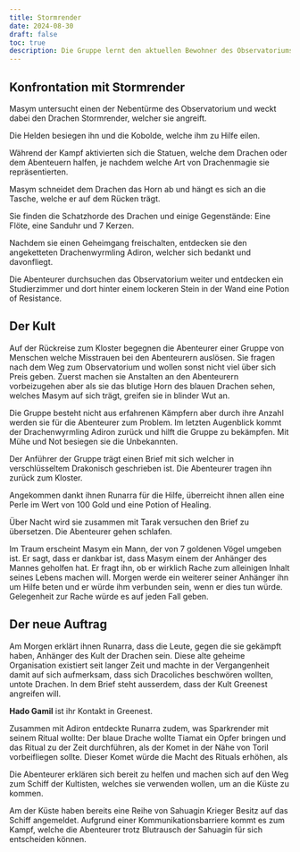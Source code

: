 ```yaml
---
title: Stormrender
date: 2024-08-30
draft: false
toc: true
description: Die Gruppe lernt den aktuellen Bewohner des Observatoriums kennen.
---
```



## Konfrontation mit Stormrender

Masym untersucht einen der Nebentürme des Observatorium und weckt dabei den Drachen Stormrender, welcher sie angreift.

Die Helden besiegen ihn und die Kobolde, welche ihm zu Hilfe eilen.

Während der Kampf aktivierten sich die Statuen, welche dem Drachen oder dem Abenteuern halfen, je nachdem welche Art von Drachenmagie sie repräsentierten.

Masym schneidet dem Drachen das Horn ab und hängt es sich an die Tasche, welche er auf dem Rücken trägt.

Sie finden die Schatzhorde des Drachen und einige Gegenstände: Eine Flöte, eine Sanduhr und 7 Kerzen.

Nachdem sie einen Geheimgang freischalten, entdecken sie den angeketteten Drachenwyrmling Adiron, welcher sich bedankt und davonfliegt.

Die Abenteurer durchsuchen das Observatorium weiter und entdecken ein Studierzimmer und dort hinter einem lockeren Stein in der Wand eine Potion of Resistance.

## Der Kult

Auf der Rückreise zum Kloster begegnen die Abenteurer einer Gruppe von Menschen welche Misstrauen bei den Abenteurern auslösen. Sie fragen nach dem Weg zum Observatorium und wollen sonst nicht viel über sich Preis geben. Zuerst machen sie Anstalten an den Abenteurern vorbeizugehen aber als sie das blutige Horn des blauen Drachen sehen, welches Masym auf sich trägt, greifen sie in blinder Wut an.

Die Gruppe besteht nicht aus erfahrenen Kämpfern aber durch ihre Anzahl werden sie für die Abenteurer zum Problem. Im letzten Augenblick kommt der Drachenwyrmling Adiron zurück und hilft die Gruppe zu bekämpfen. Mit Mühe und Not besiegen sie die Unbekannten.

Der Anführer der Gruppe trägt einen Brief mit sich welcher in verschlüsseltem Drakonisch geschrieben ist. Die Abenteurer tragen ihn zurück zum Kloster.

Angekommen dankt ihnen Runarra für die Hilfe, überreicht ihnen allen eine Perle im Wert von 100 Gold und eine Potion of Healing.

Über Nacht wird sie zusammen mit Tarak versuchen den Brief zu übersetzen. Die Abenteurer gehen schlafen.

Im Traum erscheint Masym ein Mann, der von 7 goldenen Vögel umgeben ist. Er sagt, dass er dankbar ist, dass Masym einem der Anhänger des Mannes geholfen hat. Er fragt ihn, ob er wirklich Rache zum alleinigen Inhalt seines Lebens machen will. Morgen werde ein weiterer seiner Anhänger ihn um Hilfe beten und er würde ihm verbunden sein, wenn er dies tun würde. Gelegenheit zur Rache würde es auf jeden Fall geben.

## Der neue Auftrag

Am Morgen erklärt ihnen Runarra, dass die Leute, gegen die sie gekämpft haben, Anhänger des Kult der Drachen sein. Diese alte geheime Organisation existiert seit langer Zeit und machte in der Vergangenheit damit auf sich aufmerksam, dass sich Dracoliches beschwören wollten, untote Drachen. In dem Brief steht ausserdem, dass der Kult Greenest angreifen will. 

**Hado Gamil** ist ihr Kontakt in Greenest.

Zusammen mit Adiron entdeckte Runarra zudem, was Sparkrender mit seinem Ritual wollte: Der blaue Drache wollte Tiamat ein Opfer bringen und das Ritual zu der Zeit durchführen, als der Komet in der Nähe von Toril vorbeifliegen sollte. Dieser Komet würde die Macht des Rituals erhöhen, als

Die Abenteurer erklären sich bereit zu helfen und machen sich auf den Weg zum Schiff der Kultisten, welches sie verwenden wollen, um an die Küste zu kommen. 

Am der Küste haben bereits eine Reihe von Sahuagin Krieger Besitz auf das Schiff angemeldet. Aufgrund einer Kommunikationsbarriere kommt es zum Kampf, welche die Abenteurer trotz Blutrausch der Sahuagin für sich entscheiden können.